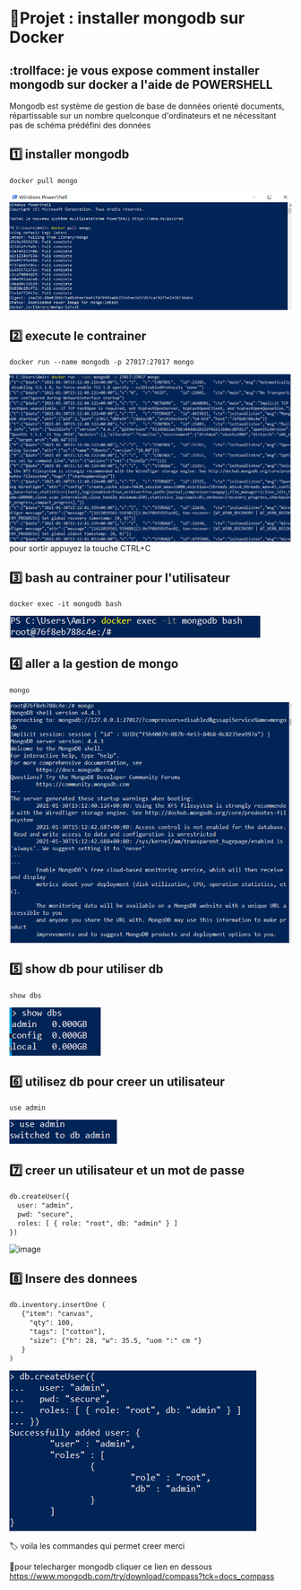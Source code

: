# :bookmark:Projet : installer mongodb sur Docker 
## :trollface: je vous expose comment installer mongodb sur docker a l'aide de POWERSHELL 

Mongodb est système de gestion de base de données orienté documents, répartissable sur un nombre quelconque d'ordinateurs et ne nécessitant pas de schéma prédéfini des données

1️⃣  installer mongodb
---------------------
```
docker pull mongo
```
![image](images/1.PNG)

2️⃣ execute le contrainer 
------------------------
```
docker run --name mongodb -p 27017:27017 mongo
```
![image](images/2.PNG)
pour sortir appuyez la touche CTRL+C

3️⃣ bash au contrainer pour l'utilisateur 
-----------------------------------------
```
docker exec -it mongodb bash
```
![image](images/3.PNG)

4️⃣ aller a la gestion de mongo 
-------------------------------
```
mongo
```
![image](images/5.PNG)

5️⃣ show db pour utiliser db
----------------------------
```
show dbs
```
![image](images/6.PNG)

6️⃣ utilisez db pour creer un utilisateur
-----------------------------------------
```
use admin 
```
![image](images/7.PNG)

7️⃣ creer un utilisateur et un mot de passe
-------------------------------------------
```
db.createUser({
  user: "admin", 
  pwd: "secure", 
  roles: [ { role: "root", db: "admin" } ]
})
```
![image](images/8.PNG)

8️⃣  Insere des donnees 
-----------------------
```
db.inventory.insertOne ( 
   {"item": "canvas", 
     "qty": 100, 
     "tags": ["cotton"], 
     "size": {"h": 28, "w": 35.5, "uom ":" cm "} 
   } 
)
```
![image](images/9.PNG)

:label: voila les commandes qui permet creer merci 

:link:pour  telecharger mongodb cliquer ce lien en dessous 
https://www.mongodb.com/try/download/compass?tck=docs_compass 
